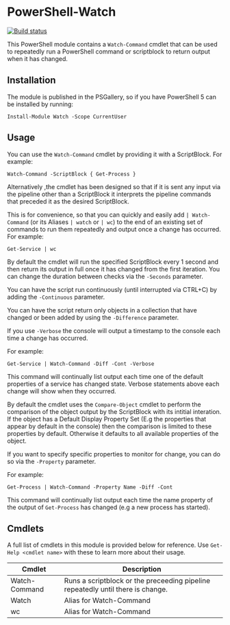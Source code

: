 # PowerShell-Watch

[![Build status](https://ci.appveyor.com/api/projects/status/88kfxhpbhjvrc0ms?svg=true)](https://ci.appveyor.com/project/markwragg/powershell-watch)

This PowerShell module contains a `Watch-Command` cmdlet that can be used to repeatedly run a PowerShell command or scriptblock to return output when it has changed.

## Installation

The module is published in the PSGallery, so if you have PowerShell 5 can be installed by running:
```
Install-Module Watch -Scope CurrentUser
```

## Usage

You can use the `Watch-Command` cmdlet by providing it with a ScriptBlock. For example:

```
Watch-Command -ScriptBlock { Get-Process }
```

Alternatively ,the cmdlet has been designed so that if it is sent any input via the pipeline other than a ScriptBlock it interprets the pipeline commands that preceded it as the desired ScriptBlock.

This is for convenience, so that you can quickly and easily add `| Watch-Command` (or its Aliases `| watch` or `| wc`) to the end of an existing set of commands to run them repeatedly and output once a change has occurred. For example:

```
Get-Service | wc
```

By default the cmdlet will run the specified ScriptBlock every 1 second and then return its output in full once it has changed from the first iteration. You can change the duration between checks via the `-Seconds` parameter.

You can have the script run continuously (until interrupted via CTRL+C) by adding the `-Continuous` parameter.

You can have the script return only objects in a collection that have changed or been added by using the `-Difference` parameter.

If you use `-Verbose` the console will output a timestamp to the console each time a change has occurred.

For example:
```
Get-Service | Watch-Command -Diff -Cont -Verbose
```
This command will continually list output each time one of the default properties of a service has changed state. Verbose statements above each change will show when they occurred.

By default the cmdlet uses the `Compare-Object` cmdlet to perform the comparison of the object output by the ScriptBlock with its intitial interation. If the object has a Default Display Property Set (E.g the properties that appear by default in the console) then the comparison is limited to these properties by default. Otherwise it defaults to all available properties of the object.

If you want to specify specific properties to monitor for change, you can do so via the `-Property` parameter.

For example:
```
Get-Process | Watch-Command -Property Name -Diff -Cont
```
This command will continually list output each time the name property of the output of `Get-Process` has changed (e.g a new process has started). 

## Cmdlets

A full list of cmdlets in this module is provided below for reference. Use `Get-Help <cmdlet name>` with these to learn more about their usage.

Cmdlet        | Description
--------------| -------------------------------------------------------------------------------
Watch-Command | Runs a scriptblock or the preceeding pipeline repeatedly until there is change.
Watch         | Alias for Watch-Command
wc            | Alias for Watch-Command
